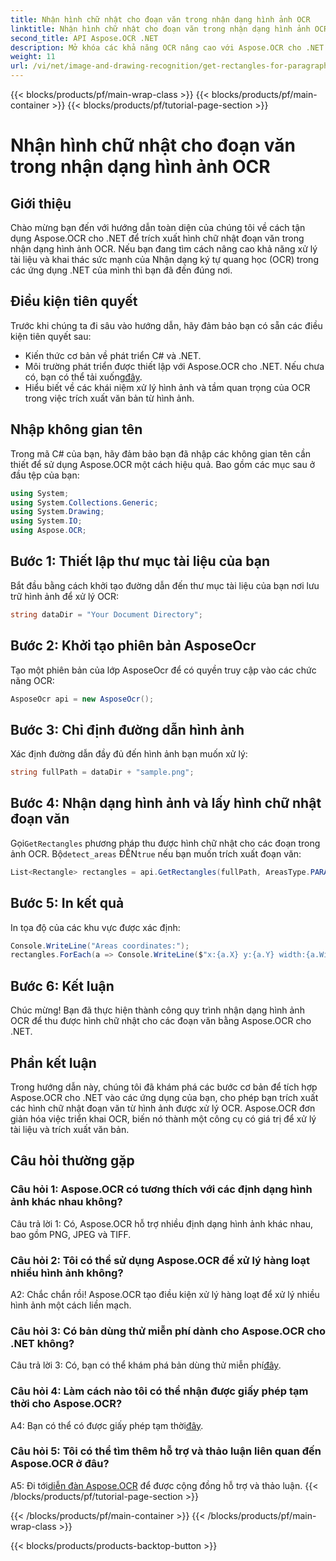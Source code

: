 ```yaml
---
title: Nhận hình chữ nhật cho đoạn văn trong nhận dạng hình ảnh OCR
linktitle: Nhận hình chữ nhật cho đoạn văn trong nhận dạng hình ảnh OCR
second_title: API Aspose.OCR .NET
description: Mở khóa các khả năng OCR nâng cao với Aspose.OCR cho .NET. Trích xuất các đoạn hình chữ nhật một cách dễ dàng.
weight: 11
url: /vi/net/image-and-drawing-recognition/get-rectangles-for-paragraphs/
---
```


{{< blocks/products/pf/main-wrap-class >}}
{{< blocks/products/pf/main-container >}}
{{< blocks/products/pf/tutorial-page-section >}}

# Nhận hình chữ nhật cho đoạn văn trong nhận dạng hình ảnh OCR

## Giới thiệu

Chào mừng bạn đến với hướng dẫn toàn diện của chúng tôi về cách tận dụng Aspose.OCR cho .NET để trích xuất hình chữ nhật đoạn văn trong nhận dạng hình ảnh OCR. Nếu bạn đang tìm cách nâng cao khả năng xử lý tài liệu và khai thác sức mạnh của Nhận dạng ký tự quang học (OCR) trong các ứng dụng .NET của mình thì bạn đã đến đúng nơi.

## Điều kiện tiên quyết

Trước khi chúng ta đi sâu vào hướng dẫn, hãy đảm bảo bạn có sẵn các điều kiện tiên quyết sau:

- Kiến thức cơ bản về phát triển C# và .NET.
-  Môi trường phát triển được thiết lập với Aspose.OCR cho .NET. Nếu chưa có, bạn có thể tải xuống[đây](https://releases.aspose.com/ocr/net/).
- Hiểu biết về các khái niệm xử lý hình ảnh và tầm quan trọng của OCR trong việc trích xuất văn bản từ hình ảnh.

## Nhập không gian tên

Trong mã C# của bạn, hãy đảm bảo bạn đã nhập các không gian tên cần thiết để sử dụng Aspose.OCR một cách hiệu quả. Bao gồm các mục sau ở đầu tệp của bạn:

```csharp
using System;
using System.Collections.Generic;
using System.Drawing;
using System.IO;
using Aspose.OCR;
```

## Bước 1: Thiết lập thư mục tài liệu của bạn

Bắt đầu bằng cách khởi tạo đường dẫn đến thư mục tài liệu của bạn nơi lưu trữ hình ảnh để xử lý OCR:

```csharp
string dataDir = "Your Document Directory";
```

## Bước 2: Khởi tạo phiên bản AsposeOcr

Tạo một phiên bản của lớp AsposeOcr để có quyền truy cập vào các chức năng OCR:

```csharp
AsposeOcr api = new AsposeOcr();
```

## Bước 3: Chỉ định đường dẫn hình ảnh

Xác định đường dẫn đầy đủ đến hình ảnh bạn muốn xử lý:

```csharp
string fullPath = dataDir + "sample.png";
```

## Bước 4: Nhận dạng hình ảnh và lấy hình chữ nhật đoạn văn

 Gọi`GetRectangles` phương pháp thu được hình chữ nhật cho các đoạn trong ảnh OCR. Bộ`detect_areas` ĐẾN`true` nếu bạn muốn trích xuất đoạn văn:

```csharp
List<Rectangle> rectangles = api.GetRectangles(fullPath, AreasType.PARAGRAPHS, true);
```

## Bước 5: In kết quả

In tọa độ của các khu vực được xác định:

```csharp
Console.WriteLine("Areas coordinates:");
rectangles.ForEach(a => Console.WriteLine($"x:{a.X} y:{a.Y} width:{a.Width} height:{a.Height}"));
```

## Bước 6: Kết luận

Chúc mừng! Bạn đã thực hiện thành công quy trình nhận dạng hình ảnh OCR để thu được hình chữ nhật cho các đoạn văn bằng Aspose.OCR cho .NET.

## Phần kết luận

Trong hướng dẫn này, chúng tôi đã khám phá các bước cơ bản để tích hợp Aspose.OCR cho .NET vào các ứng dụng của bạn, cho phép bạn trích xuất các hình chữ nhật đoạn văn từ hình ảnh được xử lý OCR. Aspose.OCR đơn giản hóa việc triển khai OCR, biến nó thành một công cụ có giá trị để xử lý tài liệu và trích xuất văn bản.

## Câu hỏi thường gặp

### Câu hỏi 1: Aspose.OCR có tương thích với các định dạng hình ảnh khác nhau không?

Câu trả lời 1: Có, Aspose.OCR hỗ trợ nhiều định dạng hình ảnh khác nhau, bao gồm PNG, JPEG và TIFF.

### Câu hỏi 2: Tôi có thể sử dụng Aspose.OCR để xử lý hàng loạt nhiều hình ảnh không?

A2: Chắc chắn rồi! Aspose.OCR tạo điều kiện xử lý hàng loạt để xử lý nhiều hình ảnh một cách liền mạch.

### Câu hỏi 3: Có bản dùng thử miễn phí dành cho Aspose.OCR cho .NET không?

 Câu trả lời 3: Có, bạn có thể khám phá bản dùng thử miễn phí[đây](https://releases.aspose.com/).

### Câu hỏi 4: Làm cách nào tôi có thể nhận được giấy phép tạm thời cho Aspose.OCR?

 A4: Bạn có thể có được giấy phép tạm thời[đây](https://purchase.aspose.com/temporary-license/).

### Câu hỏi 5: Tôi có thể tìm thêm hỗ trợ và thảo luận liên quan đến Aspose.OCR ở đâu?

 A5: Đi tới[diễn đàn Aspose.OCR](https://forum.aspose.com/c/ocr/16) để được cộng đồng hỗ trợ và thảo luận.
{{< /blocks/products/pf/tutorial-page-section >}}

{{< /blocks/products/pf/main-container >}}
{{< /blocks/products/pf/main-wrap-class >}}

{{< blocks/products/products-backtop-button >}}
